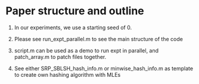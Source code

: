 # Paper structure and outline
1. In our experiments, we use a starting seed of 0.

2. Please see run_expt_parallel.m to see the main structure of the code

3. script.m can be used as a demo to run expt in parallel, and patch_array.m to patch files together.

4. See either SRP_SBLSH_hash_info.m or minwise_hash_info.m as template to create own hashing algorithm with MLEs